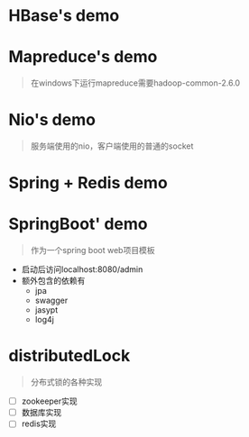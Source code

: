 # HBase's demo
# Mapreduce's demo
> 在windows下运行mapreduce需要hadoop-common-2.6.0
# Nio's demo
> 服务端使用的nio，客户端使用的普通的socket
# Spring + Redis demo
# SpringBoot' demo
> 作为一个spring boot web项目模板
- 启动后访问localhost:8080/admin
- 额外包含的依赖有
  - jpa
  - swagger
  - jasypt
  - log4j
# distributedLock
> 分布式锁的各种实现
- [ ] zookeeper实现
- [ ] 数据库实现
- [ ] redis实现 
